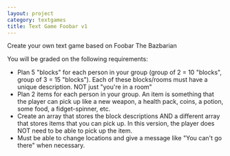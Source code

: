 ```yaml
---
layout: project
category: textgames
title: Text Game Foobar v1
---
```


Create your own text game based on Foobar The Bazbarian

You will be graded on the following requirements:

* Plan 5 "blocks" for each person in your group (group of 2 = 10 "blocks", group of 3 = 15 "blocks"). Each of these blocks/rooms must have a unique description. NOT just "you're in a room"
* Plan 2 items for each person in your group. An item is something that the player can pick up like a new weapon, a health pack, coins, a potion, some food, a fidget-spinner, etc.
* Create an array that stores the block descriptions AND a different array that stores items that you can pick up. In this version, the player does NOT need to be able to pick up the item.
* Must be able to change locations and give a message like "You can't go there" when necessary.
